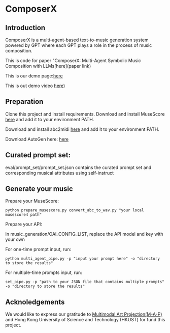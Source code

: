 # ComposerX

## Introduction

ComposerX is a multi-agent-based text-to-music generation system powered by GPT where each GPT plays a role in the process of music composition.

This is code for paper "ComposerX: Multi-Agent Symbolic Music Composition with LLMs[here](paper link)

This is our demo page:[here](https://lllindsey0615.github.io/ComposerX_demo/)

This is out demo video [here](https://www.youtube.com/watch?v=ObukjN-6yD8))


## Preparation

Clone this project and install requirements.
Download and install MuseScore [here](https://musescore.org/en/download) and add it to your environment PATH.

Download and install abc2midi [here](https://abcplus.sourceforge.net/) and add it to your environment PATH.

Download AutoGen here: [here](https://github.com/microsoft/autogen)

## Curated prompt set:
eval/prompt_set/prompt_set.json contains the curated prompt set and corresponding musical attributes using self-instruct


## Generate your music
Prepare your MuseScore:

```
python prepare_musescore.py convert_abc_to_wav.py "your local musescore4 path"
```

Prepare your API:

In music_generation/OAI_CONFIG_LIST, replace the API model and key with your own

For one-time prompt input, run:
```
python multi_agent_pipe.py -p "input your prompt here" -o "directory to store the results"
```

For multiple-time prompts input, run:
```
set_pipe.py -p "path to your JSON file that contains multiple prompts" -o "directory to store the results"
```

## Acknoledgements

We would like to express our gratitude to [Multimodal Art Projection(M-A-P)](https://m-a-p.ai/) and Hong Kong University of Science and Technology (HKUST) for fund this project.
